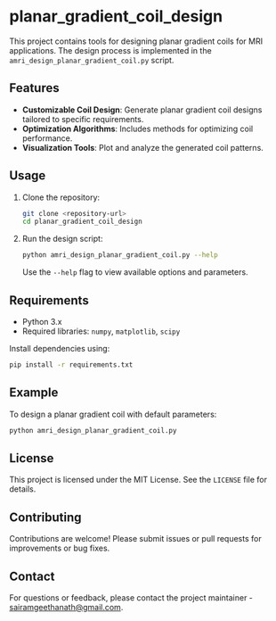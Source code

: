 # planar_gradient_coil_design

This project contains tools for designing planar gradient coils for MRI applications. The design process is implemented in the `amri_design_planar_gradient_coil.py` script.

## Features

- **Customizable Coil Design**: Generate planar gradient coil designs tailored to specific requirements.
- **Optimization Algorithms**: Includes methods for optimizing coil performance.
- **Visualization Tools**: Plot and analyze the generated coil patterns.

## Usage

1. Clone the repository:
    ```bash
    git clone <repository-url>
    cd planar_gradient_coil_design
    ```

2. Run the design script:
    ```bash
    python amri_design_planar_gradient_coil.py --help
    ```

    Use the `--help` flag to view available options and parameters.

## Requirements

- Python 3.x
- Required libraries: `numpy`, `matplotlib`, `scipy`

Install dependencies using:
```bash
pip install -r requirements.txt
```

## Example

To design a planar gradient coil with default parameters:
```bash
python amri_design_planar_gradient_coil.py
```

## License

This project is licensed under the MIT License. See the `LICENSE` file for details.

## Contributing

Contributions are welcome! Please submit issues or pull requests for improvements or bug fixes.

## Contact

For questions or feedback, please contact the project maintainer - sairamgeethanath@gmail.com.

